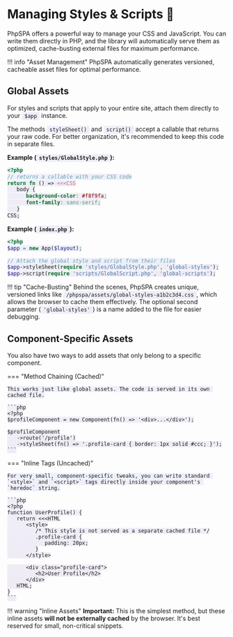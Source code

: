# Managing Styles & Scripts 🎨

<style>
code { background: linear-gradient(135deg, rgba(102, 126, 234, 0.1), rgba(118, 75, 162, 0.1)); padding: 2px 6px; border-radius: 3px; }
</style>

PhpSPA offers a powerful way to manage your CSS and JavaScript. You can write them directly in PHP, and the library will automatically serve them as optimized, cache-busting external files for maximum performance.

!!! info "Asset Management"
    PhpSPA automatically generates versioned, cacheable asset files for optimal performance.

## Global Assets

For styles and scripts that apply to your entire site, attach them directly to your `$app` instance.

The methods `styleSheet()` and `script()` accept a callable that returns your raw code. For better organization, it's recommended to keep this code in separate files.

**Example (`styles/GlobalStyle.php`):**

```php
<?php
// returns a callable with your CSS code
return fn () => <<<CSS
   body {
      background-color: #f8f9fa;
      font-family: sans-serif;
   }
CSS;
```

**Example (`index.php`):**

```php
<?php
$app = new App($layout);

// Attach the global style and script from their files
$app->styleSheet(require 'styles/GlobalStyle.php', 'global-styles');
$app->script(require 'scripts/GlobalScript.php', 'global-scripts');
```

!!! tip "Cache-Busting"
    Behind the scenes, PhpSPA creates unique, versioned links like `/phpspa/assets/global-styles-a1b2c3d4.css`, which allows the browser to cache them effectively. The optional second parameter (`'global-styles'`) is a name added to the file for easier debugging.

## Component-Specific Assets

You also have two ways to add assets that only belong to a specific component.

=== "Method Chaining (Cached)"

    This works just like global assets. The code is served in its own cached file.

    ```php
    <?php
    $profileComponent = new Component(fn() => '<div>...</div>');

    $profileComponent
       ->route('/profile')
       ->styleSheet(fn() => '.profile-card { border: 1px solid #ccc; }');
    ```

=== "Inline Tags (Uncached)"

    For very small, component-specific tweaks, you can write standard `<style>` and `<script>` tags directly inside your component's `heredoc` string.

    ```php
    <?php
    function UserProfile() {
       return <<<HTML
          <style>
             /* This style is not served as a separate cached file */
             .profile-card {
                padding: 20px;
             }
          </style>

          <div class="profile-card">
             <h2>User Profile</h2>
          </div>
       HTML;
    }
    ```

!!! warning "Inline Assets"
    **Important:** This is the simplest method, but these inline assets **will not be externally cached** by the browser. It's best reserved for small, non-critical snippets.
